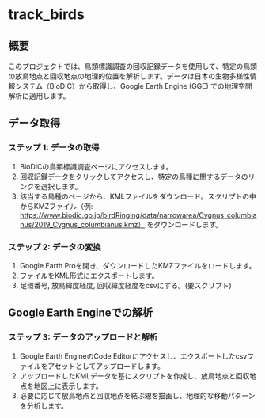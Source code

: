 # track_birds

## 概要
このプロジェクトでは、鳥類標識調査の回収記録データを使用して、特定の鳥類の放鳥地点と回収地点の地理的位置を解析します。データは日本の生物多様性情報システム（BioDIC）から取得し、Google Earth Engine (GGE) での地理空間解析に適用します。

## データ取得
### ステップ 1: データの取得
1. BioDICの鳥類標識調査ページにアクセスします。
2. 回収記録データをクリックしてアクセスし、特定の鳥種に関するデータのリンクを選択します。
3. 該当する鳥種のページから、KMLファイルをダウンロード。スクリプトの中からKMZファイル（例: https://www.biodic.go.jp/birdRinging/data/narrowarea/Cygnus_columbianus/2019_Cygnus_columbianus.kmz） をダウンロードします。
### ステップ 2: データの変換
1. Google Earth Proを開き、ダウンロードしたKMZファイルをロードします。
2. ファイルをKML形式にエクスポートします。
3. 足環番号, 放鳥緯度経度, 回収緯度経度をcsvにする。(要スクリプト)
## Google Earth Engineでの解析
### ステップ 3: データのアップロードと解析
1. Google Earth EngineのCode Editorにアクセスし、エクスポートしたcsvファイルをアセットとしてアップロードします。
2. アップロードしたKMLデータを基にスクリプトを作成し、放鳥地点と回収地点を地図上に表示します。
3. 必要に応じて放鳥地点と回収地点を結ぶ線を描画し、地理的な移動パターンを分析します。
